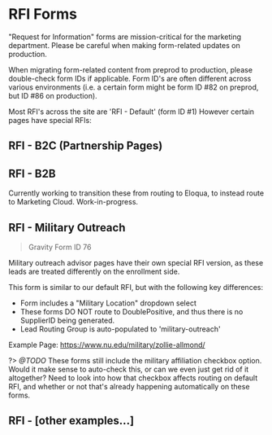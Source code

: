 # RFI Forms

"Request for Information" forms are mission-critical for the marketing department. Please be careful when making form-related updates on production.

When migrating form-related content from preprod to production, please double-check form IDs if applicable. Form ID's are often different across various environments (i.e. a certain form might be form ID #82 on preprod, but ID #86 on production).

Most RFI's across the site are 'RFI - Default' (form ID #1)
However certain pages have special RFIs:

## RFI - B2C (Partnership Pages)

## RFI - B2B
Currently working to transition these from routing to Eloqua, to instead route to Marketing Cloud. Work-in-progress.

## RFI - Military Outreach
> Gravity Form ID 76

Military outreach advisor pages have their own special RFI version, as these leads are treated differently on the enrollment side. 

This form is similar to our default RFI, but with the following key differences:
- Form includes a "Military Location" dropdown select
- These forms DO NOT route to DoublePositive, and thus there is no SupplierID being generated.
- Lead Routing Group is auto-populated to 'military-outreach'

Example Page: https://www.nu.edu/military/zollie-allmond/

?> *@TODO* These forms still include the military affiliation checkbox option. Would it make sense to auto-check this, or can we even just get rid of it altogether? Need to look into how that checkbox affects routing on default RFI, and whether or not that's already happening automatically on these forms.

## RFI - [other examples...]